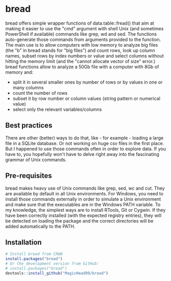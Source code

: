 # bread

bread offers simple wrapper functions of data.table::fread() that aim at making it easier to use the "cmd" argument 
with shell Unix (and sometimes PowerShell if available) commands like grep, wd and sed. The functions 
auto-generate those commands from arguments provided to the function.
The main use is to allow computers with low memory to analyze big files (the "b" in bread stands for "big files") and count 
rows, look up column names, subset rows by index numbers or value and select columns without hitting the memory limit (and 
the "cannot allocate vector of size" error.)
bread functions allow to analyze a 50Gb file with a computer with 8Gb of memory and:
 - split it in several smaller ones by number of rows or by values in one or many columns
 - count the number of rows
 - subset it by row number or column values (string pattern or numerical value)
 - select only the relevant variables/columns

## Best practices
There are other (better) ways to do that, like - for example - loading a large file in a SQLite database. 
Or not working on huge csv files in the first place. But I happened to use those commands often in order to explore data. 
If you have to, you hopefully won't have to delve right away into the fascinating grammar of Unix commands.

## Pre-requisites
bread makes heavy use of Unix commands like grep, sed, wc and cut. They are available by default in all Unix environments.
For Windows, you need to install those commands externally in order to simulate a Unix environment and make sure that the executables are in the Windows PATH variable.
To my knowledge, the simplest ways are to install RTools, Git or Cygwin. If they have been correctly installed (with the expected registry entries), they will be detected on loading the package and the correct directories will be added automatically to the PATH.

## Installation
```r
# Install bread from CRAN
install.packages("bread")
# Or the development version from GitHub:
# install.packages("bread")
devtools::install_github("MagicHead99/bread")
```
